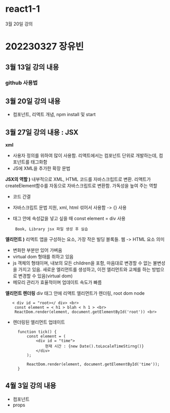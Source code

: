# react1-1

3월 20일 강의

# 202230327 장유빈

## 3월 13일 강의 내용
### github 사용법

## 3월 20일 강의 내용
- 컴포넌트, 리액트 개념, npm install 및 start

## 3월 27일 강의 내용 : JSX
**xml**
 - 사용자 정의를 위하여 많이 사용함. 리액트에서는 컴포넌트 단위로 개발하는데, 컴포넌트를 태그화함
 - JS에 XML을 추가한 확장 문법

 **JSX의 역할 )** 내부적으로 XML, HTML 코드를 자바스크립트로 변환. 리액트가 createElement함수를 자동으로 자바스크립트로 변환함. 가독성을 높여 주는 역할
 - 코드 간결
 - 자바스크립트 문법 지원, xml, html 섞어서 사용함 -> {} 사용
 - 태그 안에 속성값을 넣고 싶을 때 const element = div 사용

        Book, Library jsx 파일 생성 후 실습

**엘리먼트 )** 리액트 앱을 구성하는 요소, 가장 작은 빌딩 블록들. 웹 -> HTML 요소 의미
- 변화한 부분만 있어 가벼움
- virtual dom 형태를 취하고 있음
- js 객체의 형태이며, 내보의 모든 children을 포함, 마음대로 변경할 수 없는 불변성을 가지고 있음. 새로운 엘리먼트를 생성하고, 이전 엘리먼트와 교체를 하는 방법으로 변경할 수 있음(virtual dom)
- 메모리 관리가 효율적이며 업데이트 속도가 빠름

**엘리먼트 렌더링** div 태그 안에 리액트 엘리먼트가 렌더링, root dom node <br>

       < div id = "root></ div> <br>
        const element = < h1 > blah < h 1 > <br>
        ReactDom.render(element, document.getElementById('root')) <br>

- 렌더링된 엘리먼트 업데이트 <br>
    
        function tick() {
            const element = (
                <div id = "time">
                    현재 시간 : {new Date().toLocaleTimeStirng()}
                </div>
            );

            ReactDom.render(element, document.getElementById('time'));
        }

## 4월 3일 강의 내용 
- 컴포넌트
- props





  